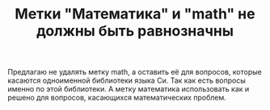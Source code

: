 ﻿---
title: "Метки &quot;Математика&quot; и &quot;math&quot; не должны быть равнозначны"
se.owner.user_id: 424412
se.owner.display_name: "Volk"
se.owner.link: "https://ru.meta.stackoverflow.com/users/424412/volk"
se.link: "https://ru.meta.stackoverflow.com/questions/13080/%d0%9c%d0%b5%d1%82%d0%ba%d0%b8-%d0%9c%d0%b0%d1%82%d0%b5%d0%bc%d0%b0%d1%82%d0%b8%d0%ba%d0%b0-%d0%b8-math-%d0%bd%d0%b5-%d0%b4%d0%be%d0%bb%d0%b6%d0%bd%d1%8b-%d0%b1%d1%8b%d1%82%d1%8c-%d1%80%d0%b0%d0%b2%d0%bd%d0%be%d0%b7%d0%bd%d0%b0%d1%87%d0%bd%d1%8b"
se.question_id: 13080
se.post_type: question
---
<p>Предлагаю не удалять метку math, а оставить её для вопросов, которые касаются одноименной библиотеки языка Си. Так как есть вопросы именно по этой библиотеки. А метку математика использовать как и решено для вопросов, касающихся математических проблем.</p>
